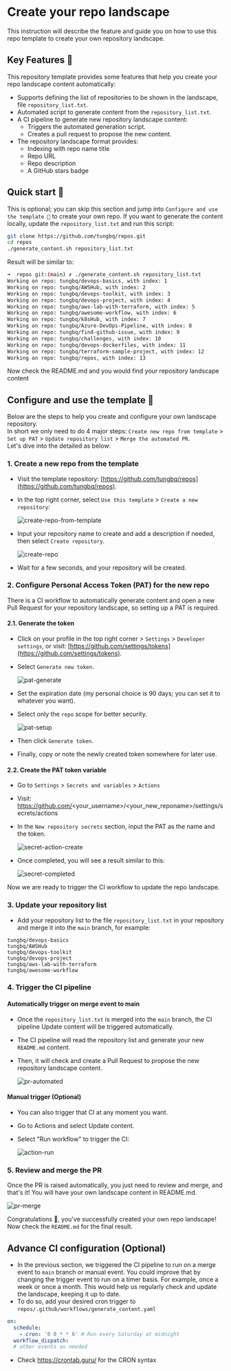 # Create your repo landscape

This instruction will describe the feature and guide you on how to use this repo template to create your own repository landscape.

## Key Features 🚀

This repository template provides some features that help you create your repo landscape content automatically:

- Supports defining the list of repositories to be shown in the landscape, file `repository_list.txt`.
- Automated script to generate content from the `repository_list.txt`.
- A CI pipeline to generate new repository landscape content:
  - Triggers the automated generation script.
  - Creates a pull request to propose the new content.
- The repository landscape format provides:
  - Indexing with repo name title
  - Repo URL
  - Repo description
  - A GitHub stars badge

## Quick start 📖

This is optional; you can skip this section and jump into `Configure and use the template 📘` to create your own repo.
If you want to generate the content locally, update the `repository_list.txt` and run this script:

```bash
git clone https://github.com/tungbq/repos.git
cd repos
./generate_content.sh repository_list.txt
```

Result will be similar to:

```bash
➜  repos git:(main) ✗ ./generate_content.sh repository_list.txt
Working on repo: tungbq/devops-basics, with index: 1
Working on repo: tungbq/AWSHub, with index: 2
Working on repo: tungbq/devops-toolkit, with index: 3
Working on repo: tungbq/devops-project, with index: 4
Working on repo: tungbq/aws-lab-with-terraform, with index: 5
Working on repo: tungbq/awesome-workflow, with index: 6
Working on repo: tungbq/k8sHub, with index: 7
Working on repo: tungbq/Azure-DevOps-Pipeline, with index: 8
Working on repo: tungbq/find-github-issue, with index: 9
Working on repo: tungbq/challenges, with index: 10
Working on repo: tungbq/devops-dockerfiles, with index: 11
Working on repo: tungbq/terraform-sample-project, with index: 12
Working on repo: tungbq/repos, with index: 13
```

Now check the README.md and you would find your repository landscape content

## Configure and use the template 📘

Below are the steps to help you create and configure your own landscape repository.
<br>
In short we only need to do 4 major steps: `Create new repo from template` > `Set up PAT` > `Update repository list` > `Merge the automated PR`.
<br>
Let's dive into the detailed as below:

### 1. Create a new repo from the template

- Visit the template repository: [https://github.com/tungbq/repos](https://github.com/tungbq/repos).
- In the top right corner, select `Use this template` > `Create a new repository`:

  ![create-repo-from-template](./assets/create-repo-from-template.png)

- Input your repository name to create and add a description if needed, then select `Create repository`.

  ![create-repo](./assets/create-repo.png)

- Wait for a few seconds, and your repository will be created.

### 2. Configure Personal Access Token (PAT) for the new repo

There is a CI workflow to automatically generate content and open a new Pull Request for your repository landscape, so setting up a PAT is required.

#### 2.1. Generate the token

- Click on your profile in the top right corner > `Settings` > `Developer settings`, or visit: [https://github.com/settings/tokens](https://github.com/settings/tokens).
- Select `Generate new token`.

  ![pat-generate](./assets/pat-generate.png)

- Set the expiration date (my personal choice is 90 days; you can set it to whatever you want).
- Select only the `repo` scope for better security.

  ![pat-setup](./assets/pat-setup.png)

- Then click `Generate token`.
- Finally, copy or note the newly created token somewhere for later use.

#### 2.2. Create the PAT token variable

- Go to `Settings` > `Secrets and variables` > `Actions`
- Visit: https://github.com/<your_username>/<your_new_reponame>/settings/secrets/actions
- In the `New repository secrets` section, input the PAT as the name and the token.

  ![secret-action-create](./assets/secret-action-create.png)

- Once completed, you will see a result similar to this:

  ![secret-completed](./assets/secret-completed.png)

Now we are ready to trigger the CI workflow to update the repo landscape.

### 3. Update your repository list

- Add your repository list to the file `repository_list.txt` in your repository and merge it into the `main` branch, for example:

```
tungbq/devops-basics
tungbq/AWSHub
tungbq/devops-toolkit
tungbq/devops-project
tungbq/aws-lab-with-terraform
tungbq/awesome-workflow
```

### 4. Trigger the CI pipeline

#### Automatically trigger on merge event to main

- Once the `repository_list.txt` is merged into the `main` branch, the CI pipeline Update content will be triggered automatically.
- The CI pipeline will read the repository list and generate your new `README.md` content.
- Then, it will check and create a Pull Request to propose the new repository landscape content.

  ![pr-automated](./assets/pr-automated.png)

#### Manual trigger (Optional)

- You can also trigger that CI at any moment you want.
- Go to Actions and select Update content.
- Select "Run workflow" to trigger the CI:

  ![action-run](./assets/action-run.png)

### 5. Review and merge the PR

Once the PR is raised automatically, you just need to review and merge, and that's it! You will have your own landscape content in README.md.

![pr-merge](./assets/pr-merge.png)

Congratulations 🎉, you've successfully created your own repo landscape! Now check the `README.md` for the final result.

## Advance CI configuration (Optional)

- In the previous section, we triggered the CI pipeline to run on a merge event to `main` branch or manual event. You could improve that by changing the trigger event to run on a timer basis. For example, once a week or once a month. This would help us regularly check and update the landscape, keeping it up to date.
- To do so, add your desired cron trigger to `repos/.github/workflows/generate_content.yaml`

```yaml
on:
  schedule:
    - cron: '0 0 * * 6' # Run every Saturday at midnight
  workflow_dispatch:
  # other events as needed
```

- Check https://crontab.guru/ for the CRON syntax

